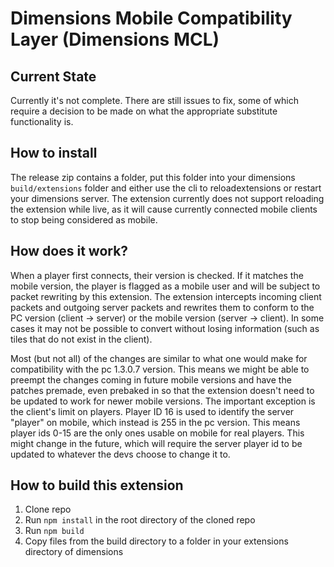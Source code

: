# Dimensions Mobile Compatibility Layer (Dimensions MCL)
## Current State
Currently it's not complete. There are still issues to fix, some of which require a decision to be made on what the appropriate substitute functionality is.

## How to install
The release zip contains a folder, put this folder into your dimensions ``build/extensions`` folder and either use the cli to reloadextensions or restart your dimensions server. The extension currently does not support reloading the extension while live, as it will cause currently connected mobile clients to stop being considered as mobile.

## How does it work?
When a player first connects, their version is checked. If it matches the mobile version, the player is flagged as a mobile user and will be subject to packet rewriting by this extension. The extension intercepts incoming client packets and outgoing server packets and rewrites them to conform to the PC version (client -> server) or the mobile version (server -> client). In some cases it may not be possible to convert without losing information (such as tiles that do not exist in the client).

Most (but not all) of the changes are similar to what one would make for compatibility with the pc 1.3.0.7 version. This means we might be able to preempt the changes coming in future mobile versions and have the patches premade, even prebaked in so that the extension doesn't need to be updated to work for newer mobile versions. The important exception is the client's limit on players. Player ID 16 is used to identify the server "player" on mobile, which instead is 255 in the pc version. This means player ids 0-15 are the only ones usable on mobile for real players. This might change in the future, which will require the server player id to be updated to whatever the devs choose to change it to.

## How to build this extension
1. Clone repo
2. Run ``npm install`` in the root directory of the cloned repo
3. Run ``npm build``
4. Copy files from the build directory to a folder in your extensions directory of dimensions
